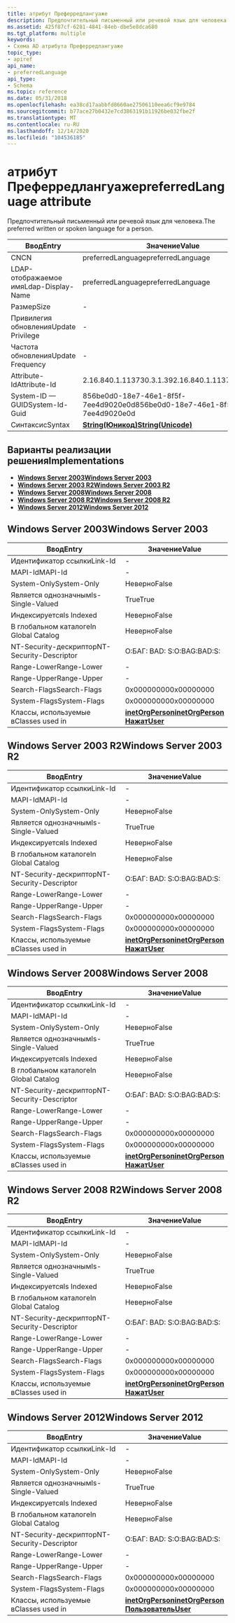 ```yaml
---
title: атрибут Преферредлангуаже
description: Предпочтительный письменный или речевой язык для человека.
ms.assetid: 425f87cf-6281-4841-84eb-dbe5e8dca680
ms.tgt_platform: multiple
keywords:
- Схема AD атрибута Преферредлангуаже
topic_type:
- apiref
api_name:
- preferredLanguage
api_type:
- Schema
ms.topic: reference
ms.date: 05/31/2018
ms.openlocfilehash: ea38cd17aabbfd8660ae27506110eea6cf9e9784
ms.sourcegitcommit: b77ace27b0432e7cd3863191b11926be032fbe2f
ms.translationtype: MT
ms.contentlocale: ru-RU
ms.lasthandoff: 12/14/2020
ms.locfileid: "104536185"
---
```

# <a name="preferredlanguage-attribute"></a><span data-ttu-id="9c076-104">атрибут Преферредлангуаже</span><span class="sxs-lookup"><span data-stu-id="9c076-104">preferredLanguage attribute</span></span>

<span data-ttu-id="9c076-105">Предпочтительный письменный или речевой язык для человека.</span><span class="sxs-lookup"><span data-stu-id="9c076-105">The preferred written or spoken language for a person.</span></span>



| <span data-ttu-id="9c076-106">Ввод</span><span class="sxs-lookup"><span data-stu-id="9c076-106">Entry</span></span> | <span data-ttu-id="9c076-107">Значение</span><span class="sxs-lookup"><span data-stu-id="9c076-107">Value</span></span> |
|-------------------|---------------------------------------------|
| <span data-ttu-id="9c076-108">CN</span><span class="sxs-lookup"><span data-stu-id="9c076-108">CN</span></span>                | <span data-ttu-id="9c076-109">preferredLanguage</span><span class="sxs-lookup"><span data-stu-id="9c076-109">preferredLanguage</span></span>                           |
| <span data-ttu-id="9c076-110">LDAP-отображаемое имя</span><span class="sxs-lookup"><span data-stu-id="9c076-110">Ldap-Display-Name</span></span> | <span data-ttu-id="9c076-111">preferredLanguage</span><span class="sxs-lookup"><span data-stu-id="9c076-111">preferredLanguage</span></span>                           |
| <span data-ttu-id="9c076-112">Размер</span><span class="sxs-lookup"><span data-stu-id="9c076-112">Size</span></span>              | \-                                          |
| <span data-ttu-id="9c076-113">Привилегия обновления</span><span class="sxs-lookup"><span data-stu-id="9c076-113">Update Privilege</span></span>  | \-                                          |
| <span data-ttu-id="9c076-114">Частота обновления</span><span class="sxs-lookup"><span data-stu-id="9c076-114">Update Frequency</span></span>  | \-                                          |
| <span data-ttu-id="9c076-115">Attribute-Id</span><span class="sxs-lookup"><span data-stu-id="9c076-115">Attribute-Id</span></span>      | <span data-ttu-id="9c076-116">2.16.840.1.113730.3.1.39</span><span class="sxs-lookup"><span data-stu-id="9c076-116">2.16.840.1.113730.3.1.39</span></span>                    |
| <span data-ttu-id="9c076-117">System-ID — GUID</span><span class="sxs-lookup"><span data-stu-id="9c076-117">System-Id-Guid</span></span>    | <span data-ttu-id="9c076-118">856be0d0-18e7-46e1-8f5f-7ee4d9020e0d</span><span class="sxs-lookup"><span data-stu-id="9c076-118">856be0d0-18e7-46e1-8f5f-7ee4d9020e0d</span></span>        |
| <span data-ttu-id="9c076-119">Синтаксис</span><span class="sxs-lookup"><span data-stu-id="9c076-119">Syntax</span></span>            | [<span data-ttu-id="9c076-120">**String(Юникод)**</span><span class="sxs-lookup"><span data-stu-id="9c076-120">**String(Unicode)**</span></span>](s-string-unicode.md) |



## <a name="implementations"></a><span data-ttu-id="9c076-121">Варианты реализации решения</span><span class="sxs-lookup"><span data-stu-id="9c076-121">Implementations</span></span>

-   [<span data-ttu-id="9c076-122">**Windows Server 2003**</span><span class="sxs-lookup"><span data-stu-id="9c076-122">**Windows Server 2003**</span></span>](#windows-server-2003)
-   [<span data-ttu-id="9c076-123">**Windows Server 2003 R2**</span><span class="sxs-lookup"><span data-stu-id="9c076-123">**Windows Server 2003 R2**</span></span>](#windows-server-2003-r2)
-   [<span data-ttu-id="9c076-124">**Windows Server 2008**</span><span class="sxs-lookup"><span data-stu-id="9c076-124">**Windows Server 2008**</span></span>](#windows-server-2008)
-   [<span data-ttu-id="9c076-125">**Windows Server 2008 R2**</span><span class="sxs-lookup"><span data-stu-id="9c076-125">**Windows Server 2008 R2**</span></span>](#windows-server-2008-r2)
-   [<span data-ttu-id="9c076-126">**Windows Server 2012**</span><span class="sxs-lookup"><span data-stu-id="9c076-126">**Windows Server 2012**</span></span>](#windows-server-2012)

## <a name="windows-server-2003"></a><span data-ttu-id="9c076-127">Windows Server 2003</span><span class="sxs-lookup"><span data-stu-id="9c076-127">Windows Server 2003</span></span>



| <span data-ttu-id="9c076-128">Ввод</span><span class="sxs-lookup"><span data-stu-id="9c076-128">Entry</span></span> | <span data-ttu-id="9c076-129">Значение</span><span class="sxs-lookup"><span data-stu-id="9c076-129">Value</span></span> |
|------------------------|---------------------------------------------------------------------------------------|
| <span data-ttu-id="9c076-130">Идентификатор ссылки</span><span class="sxs-lookup"><span data-stu-id="9c076-130">Link-Id</span></span>                | \-                                                                                    |
| <span data-ttu-id="9c076-131">MAPI-Id</span><span class="sxs-lookup"><span data-stu-id="9c076-131">MAPI-Id</span></span>                | \-                                                                                    |
| <span data-ttu-id="9c076-132">System-Only</span><span class="sxs-lookup"><span data-stu-id="9c076-132">System-Only</span></span>            | <span data-ttu-id="9c076-133">Неверно</span><span class="sxs-lookup"><span data-stu-id="9c076-133">False</span></span>                                                                                 |
| <span data-ttu-id="9c076-134">Является однозначным</span><span class="sxs-lookup"><span data-stu-id="9c076-134">Is-Single-Valued</span></span>       | <span data-ttu-id="9c076-135">True</span><span class="sxs-lookup"><span data-stu-id="9c076-135">True</span></span>                                                                                  |
| <span data-ttu-id="9c076-136">Индексируется</span><span class="sxs-lookup"><span data-stu-id="9c076-136">Is Indexed</span></span>             | <span data-ttu-id="9c076-137">Неверно</span><span class="sxs-lookup"><span data-stu-id="9c076-137">False</span></span>                                                                                 |
| <span data-ttu-id="9c076-138">В глобальном каталоге</span><span class="sxs-lookup"><span data-stu-id="9c076-138">In Global Catalog</span></span>      | <span data-ttu-id="9c076-139">Неверно</span><span class="sxs-lookup"><span data-stu-id="9c076-139">False</span></span>                                                                                 |
| <span data-ttu-id="9c076-140">NT-Security-дескриптор</span><span class="sxs-lookup"><span data-stu-id="9c076-140">NT-Security-Descriptor</span></span> | <span data-ttu-id="9c076-141">О:БАГ: BAD: S:</span><span class="sxs-lookup"><span data-stu-id="9c076-141">O:BAG:BAD:S:</span></span>                                                                          |
| <span data-ttu-id="9c076-142">Range-Lower</span><span class="sxs-lookup"><span data-stu-id="9c076-142">Range-Lower</span></span>            | \-                                                                                    |
| <span data-ttu-id="9c076-143">Range-Upper</span><span class="sxs-lookup"><span data-stu-id="9c076-143">Range-Upper</span></span>            | \-                                                                                    |
| <span data-ttu-id="9c076-144">Search-Flags</span><span class="sxs-lookup"><span data-stu-id="9c076-144">Search-Flags</span></span>           | <span data-ttu-id="9c076-145">0x00000000</span><span class="sxs-lookup"><span data-stu-id="9c076-145">0x00000000</span></span>                                                                            |
| <span data-ttu-id="9c076-146">System-Flags</span><span class="sxs-lookup"><span data-stu-id="9c076-146">System-Flags</span></span>           | <span data-ttu-id="9c076-147">0x00000000</span><span class="sxs-lookup"><span data-stu-id="9c076-147">0x00000000</span></span>                                                                            |
| <span data-ttu-id="9c076-148">Классы, используемые в</span><span class="sxs-lookup"><span data-stu-id="9c076-148">Classes used in</span></span>        | [<span data-ttu-id="9c076-149">**inetOrgPerson**</span><span class="sxs-lookup"><span data-stu-id="9c076-149">**inetOrgPerson**</span></span>](c-inetorgperson.md)<br/> [<span data-ttu-id="9c076-150">**Нажат**</span><span class="sxs-lookup"><span data-stu-id="9c076-150">**User**</span></span>](c-user.md)<br/> |



## <a name="windows-server-2003-r2"></a><span data-ttu-id="9c076-151">Windows Server 2003 R2</span><span class="sxs-lookup"><span data-stu-id="9c076-151">Windows Server 2003 R2</span></span>



| <span data-ttu-id="9c076-152">Ввод</span><span class="sxs-lookup"><span data-stu-id="9c076-152">Entry</span></span> | <span data-ttu-id="9c076-153">Значение</span><span class="sxs-lookup"><span data-stu-id="9c076-153">Value</span></span> |
|------------------------|---------------------------------------------------------------------------------------|
| <span data-ttu-id="9c076-154">Идентификатор ссылки</span><span class="sxs-lookup"><span data-stu-id="9c076-154">Link-Id</span></span>                | \-                                                                                    |
| <span data-ttu-id="9c076-155">MAPI-Id</span><span class="sxs-lookup"><span data-stu-id="9c076-155">MAPI-Id</span></span>                | \-                                                                                    |
| <span data-ttu-id="9c076-156">System-Only</span><span class="sxs-lookup"><span data-stu-id="9c076-156">System-Only</span></span>            | <span data-ttu-id="9c076-157">Неверно</span><span class="sxs-lookup"><span data-stu-id="9c076-157">False</span></span>                                                                                 |
| <span data-ttu-id="9c076-158">Является однозначным</span><span class="sxs-lookup"><span data-stu-id="9c076-158">Is-Single-Valued</span></span>       | <span data-ttu-id="9c076-159">True</span><span class="sxs-lookup"><span data-stu-id="9c076-159">True</span></span>                                                                                  |
| <span data-ttu-id="9c076-160">Индексируется</span><span class="sxs-lookup"><span data-stu-id="9c076-160">Is Indexed</span></span>             | <span data-ttu-id="9c076-161">Неверно</span><span class="sxs-lookup"><span data-stu-id="9c076-161">False</span></span>                                                                                 |
| <span data-ttu-id="9c076-162">В глобальном каталоге</span><span class="sxs-lookup"><span data-stu-id="9c076-162">In Global Catalog</span></span>      | <span data-ttu-id="9c076-163">Неверно</span><span class="sxs-lookup"><span data-stu-id="9c076-163">False</span></span>                                                                                 |
| <span data-ttu-id="9c076-164">NT-Security-дескриптор</span><span class="sxs-lookup"><span data-stu-id="9c076-164">NT-Security-Descriptor</span></span> | <span data-ttu-id="9c076-165">О:БАГ: BAD: S:</span><span class="sxs-lookup"><span data-stu-id="9c076-165">O:BAG:BAD:S:</span></span>                                                                          |
| <span data-ttu-id="9c076-166">Range-Lower</span><span class="sxs-lookup"><span data-stu-id="9c076-166">Range-Lower</span></span>            | \-                                                                                    |
| <span data-ttu-id="9c076-167">Range-Upper</span><span class="sxs-lookup"><span data-stu-id="9c076-167">Range-Upper</span></span>            | \-                                                                                    |
| <span data-ttu-id="9c076-168">Search-Flags</span><span class="sxs-lookup"><span data-stu-id="9c076-168">Search-Flags</span></span>           | <span data-ttu-id="9c076-169">0x00000000</span><span class="sxs-lookup"><span data-stu-id="9c076-169">0x00000000</span></span>                                                                            |
| <span data-ttu-id="9c076-170">System-Flags</span><span class="sxs-lookup"><span data-stu-id="9c076-170">System-Flags</span></span>           | <span data-ttu-id="9c076-171">0x00000000</span><span class="sxs-lookup"><span data-stu-id="9c076-171">0x00000000</span></span>                                                                            |
| <span data-ttu-id="9c076-172">Классы, используемые в</span><span class="sxs-lookup"><span data-stu-id="9c076-172">Classes used in</span></span>        | [<span data-ttu-id="9c076-173">**inetOrgPerson**</span><span class="sxs-lookup"><span data-stu-id="9c076-173">**inetOrgPerson**</span></span>](c-inetorgperson.md)<br/> [<span data-ttu-id="9c076-174">**Нажат**</span><span class="sxs-lookup"><span data-stu-id="9c076-174">**User**</span></span>](c-user.md)<br/> |



## <a name="windows-server-2008"></a><span data-ttu-id="9c076-175">Windows Server 2008</span><span class="sxs-lookup"><span data-stu-id="9c076-175">Windows Server 2008</span></span>



| <span data-ttu-id="9c076-176">Ввод</span><span class="sxs-lookup"><span data-stu-id="9c076-176">Entry</span></span> | <span data-ttu-id="9c076-177">Значение</span><span class="sxs-lookup"><span data-stu-id="9c076-177">Value</span></span> |
|------------------------|---------------------------------------------------------------------------------------|
| <span data-ttu-id="9c076-178">Идентификатор ссылки</span><span class="sxs-lookup"><span data-stu-id="9c076-178">Link-Id</span></span>                | \-                                                                                    |
| <span data-ttu-id="9c076-179">MAPI-Id</span><span class="sxs-lookup"><span data-stu-id="9c076-179">MAPI-Id</span></span>                | \-                                                                                    |
| <span data-ttu-id="9c076-180">System-Only</span><span class="sxs-lookup"><span data-stu-id="9c076-180">System-Only</span></span>            | <span data-ttu-id="9c076-181">Неверно</span><span class="sxs-lookup"><span data-stu-id="9c076-181">False</span></span>                                                                                 |
| <span data-ttu-id="9c076-182">Является однозначным</span><span class="sxs-lookup"><span data-stu-id="9c076-182">Is-Single-Valued</span></span>       | <span data-ttu-id="9c076-183">True</span><span class="sxs-lookup"><span data-stu-id="9c076-183">True</span></span>                                                                                  |
| <span data-ttu-id="9c076-184">Индексируется</span><span class="sxs-lookup"><span data-stu-id="9c076-184">Is Indexed</span></span>             | <span data-ttu-id="9c076-185">Неверно</span><span class="sxs-lookup"><span data-stu-id="9c076-185">False</span></span>                                                                                 |
| <span data-ttu-id="9c076-186">В глобальном каталоге</span><span class="sxs-lookup"><span data-stu-id="9c076-186">In Global Catalog</span></span>      | <span data-ttu-id="9c076-187">Неверно</span><span class="sxs-lookup"><span data-stu-id="9c076-187">False</span></span>                                                                                 |
| <span data-ttu-id="9c076-188">NT-Security-дескриптор</span><span class="sxs-lookup"><span data-stu-id="9c076-188">NT-Security-Descriptor</span></span> | <span data-ttu-id="9c076-189">О:БАГ: BAD: S:</span><span class="sxs-lookup"><span data-stu-id="9c076-189">O:BAG:BAD:S:</span></span>                                                                          |
| <span data-ttu-id="9c076-190">Range-Lower</span><span class="sxs-lookup"><span data-stu-id="9c076-190">Range-Lower</span></span>            | \-                                                                                    |
| <span data-ttu-id="9c076-191">Range-Upper</span><span class="sxs-lookup"><span data-stu-id="9c076-191">Range-Upper</span></span>            | \-                                                                                    |
| <span data-ttu-id="9c076-192">Search-Flags</span><span class="sxs-lookup"><span data-stu-id="9c076-192">Search-Flags</span></span>           | <span data-ttu-id="9c076-193">0x00000000</span><span class="sxs-lookup"><span data-stu-id="9c076-193">0x00000000</span></span>                                                                            |
| <span data-ttu-id="9c076-194">System-Flags</span><span class="sxs-lookup"><span data-stu-id="9c076-194">System-Flags</span></span>           | <span data-ttu-id="9c076-195">0x00000000</span><span class="sxs-lookup"><span data-stu-id="9c076-195">0x00000000</span></span>                                                                            |
| <span data-ttu-id="9c076-196">Классы, используемые в</span><span class="sxs-lookup"><span data-stu-id="9c076-196">Classes used in</span></span>        | [<span data-ttu-id="9c076-197">**inetOrgPerson**</span><span class="sxs-lookup"><span data-stu-id="9c076-197">**inetOrgPerson**</span></span>](c-inetorgperson.md)<br/> [<span data-ttu-id="9c076-198">**Нажат**</span><span class="sxs-lookup"><span data-stu-id="9c076-198">**User**</span></span>](c-user.md)<br/> |



## <a name="windows-server-2008-r2"></a><span data-ttu-id="9c076-199">Windows Server 2008 R2</span><span class="sxs-lookup"><span data-stu-id="9c076-199">Windows Server 2008 R2</span></span>



| <span data-ttu-id="9c076-200">Ввод</span><span class="sxs-lookup"><span data-stu-id="9c076-200">Entry</span></span> | <span data-ttu-id="9c076-201">Значение</span><span class="sxs-lookup"><span data-stu-id="9c076-201">Value</span></span> |
|------------------------|---------------------------------------------------------------------------------------|
| <span data-ttu-id="9c076-202">Идентификатор ссылки</span><span class="sxs-lookup"><span data-stu-id="9c076-202">Link-Id</span></span>                | \-                                                                                    |
| <span data-ttu-id="9c076-203">MAPI-Id</span><span class="sxs-lookup"><span data-stu-id="9c076-203">MAPI-Id</span></span>                | \-                                                                                    |
| <span data-ttu-id="9c076-204">System-Only</span><span class="sxs-lookup"><span data-stu-id="9c076-204">System-Only</span></span>            | <span data-ttu-id="9c076-205">Неверно</span><span class="sxs-lookup"><span data-stu-id="9c076-205">False</span></span>                                                                                 |
| <span data-ttu-id="9c076-206">Является однозначным</span><span class="sxs-lookup"><span data-stu-id="9c076-206">Is-Single-Valued</span></span>       | <span data-ttu-id="9c076-207">True</span><span class="sxs-lookup"><span data-stu-id="9c076-207">True</span></span>                                                                                  |
| <span data-ttu-id="9c076-208">Индексируется</span><span class="sxs-lookup"><span data-stu-id="9c076-208">Is Indexed</span></span>             | <span data-ttu-id="9c076-209">Неверно</span><span class="sxs-lookup"><span data-stu-id="9c076-209">False</span></span>                                                                                 |
| <span data-ttu-id="9c076-210">В глобальном каталоге</span><span class="sxs-lookup"><span data-stu-id="9c076-210">In Global Catalog</span></span>      | <span data-ttu-id="9c076-211">Неверно</span><span class="sxs-lookup"><span data-stu-id="9c076-211">False</span></span>                                                                                 |
| <span data-ttu-id="9c076-212">NT-Security-дескриптор</span><span class="sxs-lookup"><span data-stu-id="9c076-212">NT-Security-Descriptor</span></span> | <span data-ttu-id="9c076-213">О:БАГ: BAD: S:</span><span class="sxs-lookup"><span data-stu-id="9c076-213">O:BAG:BAD:S:</span></span>                                                                          |
| <span data-ttu-id="9c076-214">Range-Lower</span><span class="sxs-lookup"><span data-stu-id="9c076-214">Range-Lower</span></span>            | \-                                                                                    |
| <span data-ttu-id="9c076-215">Range-Upper</span><span class="sxs-lookup"><span data-stu-id="9c076-215">Range-Upper</span></span>            | \-                                                                                    |
| <span data-ttu-id="9c076-216">Search-Flags</span><span class="sxs-lookup"><span data-stu-id="9c076-216">Search-Flags</span></span>           | <span data-ttu-id="9c076-217">0x00000000</span><span class="sxs-lookup"><span data-stu-id="9c076-217">0x00000000</span></span>                                                                            |
| <span data-ttu-id="9c076-218">System-Flags</span><span class="sxs-lookup"><span data-stu-id="9c076-218">System-Flags</span></span>           | <span data-ttu-id="9c076-219">0x00000000</span><span class="sxs-lookup"><span data-stu-id="9c076-219">0x00000000</span></span>                                                                            |
| <span data-ttu-id="9c076-220">Классы, используемые в</span><span class="sxs-lookup"><span data-stu-id="9c076-220">Classes used in</span></span>        | [<span data-ttu-id="9c076-221">**inetOrgPerson**</span><span class="sxs-lookup"><span data-stu-id="9c076-221">**inetOrgPerson**</span></span>](c-inetorgperson.md)<br/> [<span data-ttu-id="9c076-222">**Нажат**</span><span class="sxs-lookup"><span data-stu-id="9c076-222">**User**</span></span>](c-user.md)<br/> |



## <a name="windows-server-2012"></a><span data-ttu-id="9c076-223">Windows Server 2012</span><span class="sxs-lookup"><span data-stu-id="9c076-223">Windows Server 2012</span></span>



| <span data-ttu-id="9c076-224">Ввод</span><span class="sxs-lookup"><span data-stu-id="9c076-224">Entry</span></span> | <span data-ttu-id="9c076-225">Значение</span><span class="sxs-lookup"><span data-stu-id="9c076-225">Value</span></span> |
|------------------------|---------------------------------------------------------------------------------------|
| <span data-ttu-id="9c076-226">Идентификатор ссылки</span><span class="sxs-lookup"><span data-stu-id="9c076-226">Link-Id</span></span>                | \-                                                                                    |
| <span data-ttu-id="9c076-227">MAPI-Id</span><span class="sxs-lookup"><span data-stu-id="9c076-227">MAPI-Id</span></span>                | \-                                                                                    |
| <span data-ttu-id="9c076-228">System-Only</span><span class="sxs-lookup"><span data-stu-id="9c076-228">System-Only</span></span>            | <span data-ttu-id="9c076-229">Неверно</span><span class="sxs-lookup"><span data-stu-id="9c076-229">False</span></span>                                                                                 |
| <span data-ttu-id="9c076-230">Является однозначным</span><span class="sxs-lookup"><span data-stu-id="9c076-230">Is-Single-Valued</span></span>       | <span data-ttu-id="9c076-231">True</span><span class="sxs-lookup"><span data-stu-id="9c076-231">True</span></span>                                                                                  |
| <span data-ttu-id="9c076-232">Индексируется</span><span class="sxs-lookup"><span data-stu-id="9c076-232">Is Indexed</span></span>             | <span data-ttu-id="9c076-233">Неверно</span><span class="sxs-lookup"><span data-stu-id="9c076-233">False</span></span>                                                                                 |
| <span data-ttu-id="9c076-234">В глобальном каталоге</span><span class="sxs-lookup"><span data-stu-id="9c076-234">In Global Catalog</span></span>      | <span data-ttu-id="9c076-235">Неверно</span><span class="sxs-lookup"><span data-stu-id="9c076-235">False</span></span>                                                                                 |
| <span data-ttu-id="9c076-236">NT-Security-дескриптор</span><span class="sxs-lookup"><span data-stu-id="9c076-236">NT-Security-Descriptor</span></span> | <span data-ttu-id="9c076-237">О:БАГ: BAD: S:</span><span class="sxs-lookup"><span data-stu-id="9c076-237">O:BAG:BAD:S:</span></span>                                                                          |
| <span data-ttu-id="9c076-238">Range-Lower</span><span class="sxs-lookup"><span data-stu-id="9c076-238">Range-Lower</span></span>            | \-                                                                                    |
| <span data-ttu-id="9c076-239">Range-Upper</span><span class="sxs-lookup"><span data-stu-id="9c076-239">Range-Upper</span></span>            | \-                                                                                    |
| <span data-ttu-id="9c076-240">Search-Flags</span><span class="sxs-lookup"><span data-stu-id="9c076-240">Search-Flags</span></span>           | <span data-ttu-id="9c076-241">0x00000000</span><span class="sxs-lookup"><span data-stu-id="9c076-241">0x00000000</span></span>                                                                            |
| <span data-ttu-id="9c076-242">System-Flags</span><span class="sxs-lookup"><span data-stu-id="9c076-242">System-Flags</span></span>           | <span data-ttu-id="9c076-243">0x00000000</span><span class="sxs-lookup"><span data-stu-id="9c076-243">0x00000000</span></span>                                                                            |
| <span data-ttu-id="9c076-244">Классы, используемые в</span><span class="sxs-lookup"><span data-stu-id="9c076-244">Classes used in</span></span>        | [<span data-ttu-id="9c076-245">**inetOrgPerson**</span><span class="sxs-lookup"><span data-stu-id="9c076-245">**inetOrgPerson**</span></span>](c-inetorgperson.md)<br/> [<span data-ttu-id="9c076-246">**Пользователь**</span><span class="sxs-lookup"><span data-stu-id="9c076-246">**User**</span></span>](c-user.md)<br/> |



 

 





